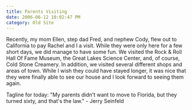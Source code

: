 ```yaml
---
title: Parents Visiting
date: 2006-06-12 10:02:47 PM
category: Old Site
---
```


Recently, my mom Ellen, step dad Fred, and nephew Cody, flew out to California to pay Rachel and I a visit. While they were only here for a few short days, we did manage to have some fun. We visited the Rock & Roll Hall Of Fame Museum, the Great Lakes Science Center, and, of course, Cold Stone Creamery. In addition, we visited several different shops and areas of town. While I wish they could have stayed longer, it was nice that they were finally able to see our house and I look forward to seeing them again.

Tagline for today: "My parents didn't want to move to Florida, but they turned sixty, and that's the law." - Jerry Seinfeld
